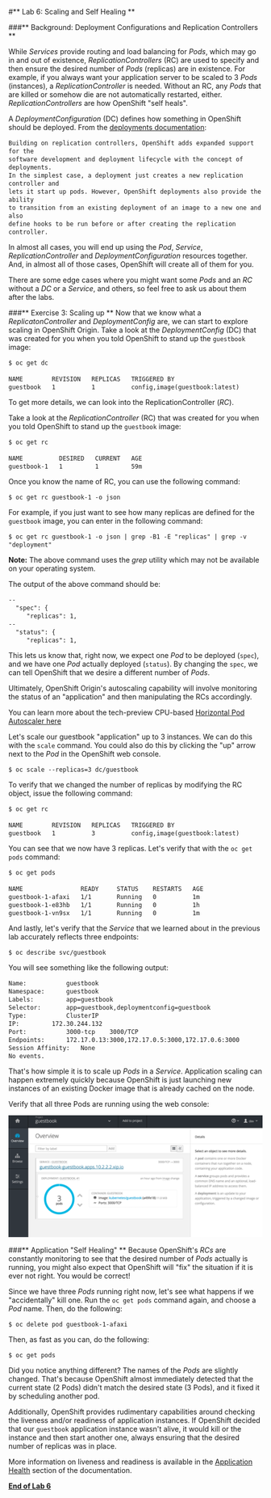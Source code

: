 #** Lab 6: Scaling and Self Healing **

###** Background: Deployment Configurations and Replication Controllers **

While *Services* provide routing and load balancing for *Pods*, which may go in and
out of existence, *ReplicationControllers* (RC) are used to specify and then
ensure the desired number of *Pods* (replicas) are in existence. For example, if
you always want your application server to be scaled to 3 *Pods* (instances), a
*ReplicationController* is needed. Without an RC, any *Pods* that are killed or
somehow die are not automatically restarted, either. *ReplicationControllers* are
how OpenShift "self heals".

A *DeploymentConfiguration* (DC) defines how something in OpenShift should be
deployed. From the [deployments
documentation](https://docs.openshift.org/latest/architecture/core_concepts/deployments.html#deployments-and-deployment-configurations):

    Building on replication controllers, OpenShift adds expanded support for the
    software development and deployment lifecycle with the concept of deployments.
    In the simplest case, a deployment just creates a new replication controller and
    lets it start up pods. However, OpenShift deployments also provide the ability
    to transition from an existing deployment of an image to a new one and also
    define hooks to be run before or after creating the replication controller.

In almost all cases, you will end up using the *Pod*, *Service*,
*ReplicationController* and *DeploymentConfiguration* resources together. And, in
almost all of those cases, OpenShift will create all of them for you.

There are some edge cases where you might want some *Pods* and an *RC* without a *DC*
or a *Service*, and others, so feel free to ask us about them after the labs.

###** Exercise 3: Scaling up **
Now that we know what a *ReplicatonController* and *DeploymentConfig* are, we can
start to explore scaling in OpenShift Origin. Take a look at the
*DeploymentConfig* (DC) that was created for you when you told OpenShift to
stand up the `guestbook` image:

````
$ oc get dc

NAME        REVISION   REPLICAS   TRIGGERED BY
guestbook   1          1          config,image(guestbook:latest)
````

To get more details, we can look into the ReplicationController (*RC*).

Take a look at the *ReplicationController* (RC) that was created for you when you told OpenShift to
stand up the `guestbook` image:

````
$ oc get rc

NAME          DESIRED   CURRENT   AGE
guestbook-1   1         1         59m
````

Once you know the name of RC, you can use the following command:

````
$ oc get rc guestbook-1 -o json
````

For example, if you just want to see how many replicas are defined for the
`guestbook` image, you can enter in the following command:

````
$ oc get rc guestbook-1 -o json | grep -B1 -E "replicas" | grep -v "deployment"
````

**Note:** The above command uses the *grep* utility which may not be available on your operating system.  

The output of the above command should be:

````
--
  "spec": {
     "replicas": 1,
--
  "status": {
     "replicas": 1,
````

This lets us know that, right now, we expect one *Pod* to be deployed (`spec`), and we have
one *Pod* actually deployed (`status`). By changing the `spec`, we can tell OpenShift
that we desire a different number of *Pods*.

Ultimately, OpenShift Origin's autoscaling capability will involve monitoring the
status of an "application" and then manipulating the RCs accordingly.

You can learn more about the tech-preview CPU-based [Horizontal Pod Autoscaler
here](https://docs.openshift.org/latest/dev_guide/pod_autoscaling.html)

Let's scale our guestbook "application" up to 3 instances. We can do this with
the `scale` command. You could also do this by clicking the "up" arrow next to
the *Pod* in the OpenShift web console.

````
$ oc scale --replicas=3 dc/guestbook
````

To verify that we changed the number of replicas by modifying the RC object,
issue the following command:

````
$ oc get rc

NAME        REVISION   REPLICAS   TRIGGERED BY
guestbook   1          3          config,image(guestbook:latest)
````

You can see that we now have 3 replicas.  Let's verify that with the `oc get pods` command:

````
$ oc get pods

NAME                READY     STATUS    RESTARTS   AGE
guestbook-1-afaxi   1/1       Running   0          1m
guestbook-1-e83hb   1/1       Running   0          1h
guestbook-1-vn9sx   1/1       Running   0          1m
````

And lastly, let's verify that the *Service* that we learned about in the previous lab accurately reflects three endpoints:

````
$ oc describe svc/guestbook
````

You will see something like the following output:

````
Name:			guestbook
Namespace:		guestbook
Labels:			app=guestbook
Selector:		app=guestbook,deploymentconfig=guestbook
Type:			ClusterIP
IP:			172.30.244.132
Port:			3000-tcp	3000/TCP
Endpoints:		172.17.0.13:3000,172.17.0.5:3000,172.17.0.6:3000
Session Affinity:	None
No events.
````

That's how simple it is to scale up *Pods* in a *Service*. Application scaling can
happen extremely quickly because OpenShift is just launching new instances of an
existing Docker image that is already cached on the node.

Verify that all three Pods are running using the web console:

![Scaling](images/scaling.png)

###** Application "Self Healing" **
Because OpenShift's *RCs* are constantly monitoring to see that the desired number
of *Pods* actually is running, you might also expect that OpenShift will "fix" the
situation if it is ever not right. You would be correct!

Since we have three *Pods* running right now, let's see what happens if we
"accidentally" kill one. Run the `oc get pods` command again, and choose a *Pod*
name. Then, do the following:

````
$ oc delete pod guestbook-1-afaxi
````

Then, as fast as you can, do the following:

````
$ oc get pods
````

Did you notice anything different? The names of the *Pods* are slightly changed.
That's because OpenShift almost immediately detected that the current state (2
Pods) didn't match the desired state (3 Pods), and it fixed it by scheduling
another pod.

Additionally, OpenShift provides rudimentary capabilities around checking the
liveness and/or readiness of application instances. If OpenShift decided that
our `guestbook` application instance wasn't alive, it would kill or the instance
and then start another one, always ensuring that the desired number of replicas
was in place.

More information on liveness and readiness is available in the [Application
Health](https://docs.openshift.org/latest/dev_guide/application_health.html)
section of the documentation.

**[End of Lab 6](/)**
